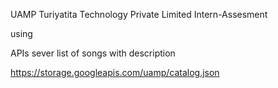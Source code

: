 UAMP Turiyatita Technology Private Limited Intern-Assesment

using 

APIs sever list of songs with description

https://storage.googleapis.com/uamp/catalog.json